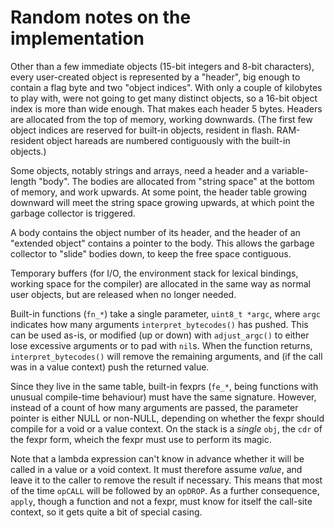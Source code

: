 # Random notes on the implementation

Other than a few immediate objects (15-bit integers and 8-bit
characters), every user-created object is represented by a "header",
big enough to contain a flag byte and two "object indices".  With only
a couple of kilobytes to play with, were not going to get many
distinct objects, so a 16-bit object index is more than wide enough.
That makes each header 5 bytes.  Headers are allocated from the top of
memory, working downwards.  (The first few object indices are
reserved for built-in objects, resident in flash.  RAM-resident object
hareads are numbered contiguously with the built-in objects.)

Some objects, notably strings and arrays, need a header and a
variable-length "body".  The bodies are allocated from "string space"
at the bottom of memory, and work upwards.  At some point, the header
table growing downward will meet the string space growing upwards, at
which point the garbage collector is triggered.

A body contains the object number of its header, and the header of an
"extended object" contains a pointer to the body.  This allows the
garbage collector to "slide" bodies down, to keep the free space
contiguous.

Temporary buffers (for I/O, the environment stack for lexical
bindings, working space for the compiler) are allocated in the same
way as normal user objects, but are released when no longer needed.

Built-in functions (`fn_*`) take a single parameter, `uint8_t *argc`,
where `argc` indicates how many arguments `interpret_bytecodes()` has
pushed.  This can be used as-is, or modified (up or down) with
`adjust_argc()` to either lose excessive arguments or to pad with
`nil`s.  When the function returns, `interpret_bytecodes()` will
remove the remaining arguments, and (if the call was in a value
context) push the returned value.

Since they live in the same table, built-in fexprs (`fe_*`, being
functions with unusual compile-time behaviour) must have the same
signature.  However, instead of a count of how many arguments are
passed, the parameter pointer is either NULL or non-NULL, depending on
whether the fexpr should compile for a void or a value context.  On
the stack is a _single_ `obj`, the `cdr` of the fexpr form, wheich the
fexpr must use to perform its magic.

Note that a lambda expression can't know in advance whether it will be
called in a value or a void context.  It must therefore assume
_value_, and leave it to the caller to remove the result if necessary.
This means that most of the time `opCALL` will be followed by an
`opDROP`.  As a further consequence, `apply`, though a function and
not a fexpr, must know for itself the call-site context, so it gets
quite a bit of special casing.
